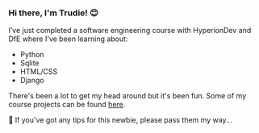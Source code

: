 ### Hi there, I'm Trudie! :blush:
I’ve just completed a software engineering course with HyperionDev and DfE where I've been learning about:
- Python
- Sqlite
- HTML/CSS
- Django

There's been a lot to get my head around but it's been fun. Some of my course projects can be found [here](https://github.com/trudiekennedy/finalCapstone). 

🔭 If you've got any tips for this newbie, please pass them my way... 


<!--
**trudiekennedy/trudiekennedy** is a ✨ _special_ ✨ repository because its `README.md` (this file) appears on your GitHub profile.

Here are some ideas to get you started:

- 🔭 I’m currently working on ...
- 🌱 I’m currently learning ...
- 👯 I’m looking to collaborate on ...
- 🤔 I’m looking for help with ...
- 💬 Ask me about ...
- 📫 How to reach me: ...
- 😄 Pronouns: ...
- ⚡ Fun fact: ...
-->
